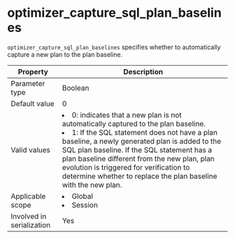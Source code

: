 optimizer_capture_sql_plan_baselines
=========================================================
<!-- # docslug#/oceanbase-database/oceanbase-database/V4.0.0/optimizer_capture_sql_plan_baselines-1-2-3 -->
`optimizer_capture_sql_plan_baselines` specifies whether to automatically capture a new plan to the plan baseline.


| **Property** | **Description** |
|---------|----------------------------------------------------------------------------------------------------------------------------------------------------------------------------------------------------------------------------------------------------------------------|
| Parameter type | Boolean |
| Default value | 0 |
| Valid values | <li> 0: indicates that a new plan is not automatically captured to the plan baseline.    <li> 1: If the SQL statement does not have a plan baseline, a newly generated plan is added to the SQL plan baseline. If the SQL statement has a plan baseline different from the new plan, plan evolution is triggered for verification to determine whether to replace the plan baseline with the new plan.  |
| Applicable scope | <li> Global   <li> Session |
| Involved in serialization | Yes |


